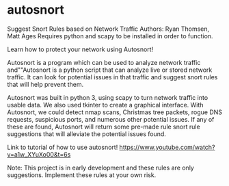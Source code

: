 # autosnort
Suggest Snort Rules based on Network Traffic
Authors: Ryan Thomsen, Matt Ages
Requires python and scapy to be installed in order to function.

Learn how to protect your network using Autosnort! 

Autosnort is a program which can be used to analyze network traffic and""Autosnort is a python script that can analyze live or stored network traffic. It can look for potential issues in that traffic and suggest snort rules that will help prevent them.

Autosnort was built in python 3, using scapy to turn network traffic into usable data. We also used tkinter to create a graphical interface. With Autosnort, we could detect nmap scans, Christmas tree packets, rogue DNS requests, suspicious ports, and numerous other potential issues. If any of these are found, Autosnort will return some pre-made rule snort rule suggestions that will alleviate the potential issues found.

Link to tutorial of how to use autosnort! https://www.youtube.com/watch?v=a1w_XYuXo00&t=6s

Note: This project is in early development and these rules are only suggestions.
Implement these rules at your own risk.
